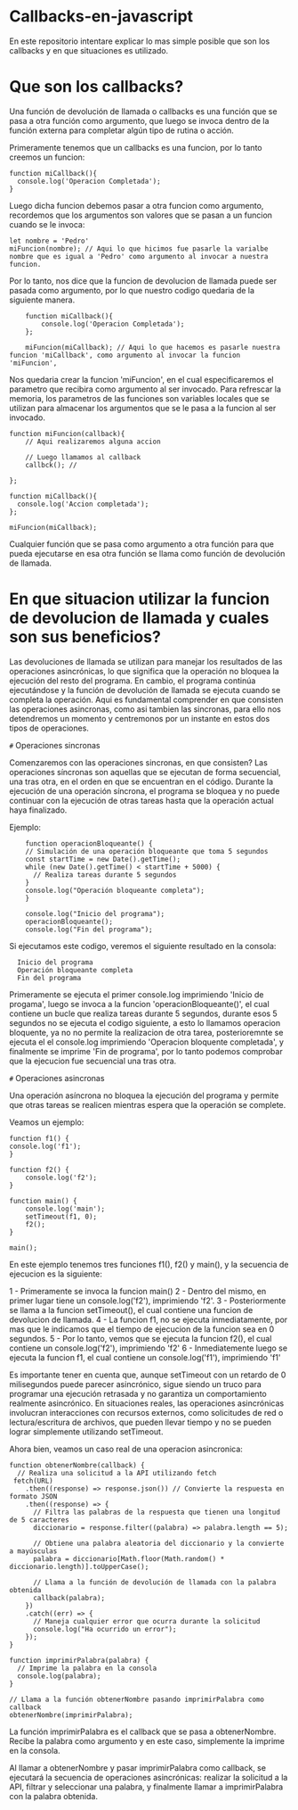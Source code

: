 # Callbacks-en-javascript
En este repositorio intentare explicar lo mas simple posible que son los callbacks y en que situaciones es utilizado.

# Que son los callbacks?

Una función de devolución de llamada o callbacks es una función que se pasa a otra función como argumento, que luego se invoca dentro de la función externa para completar algún tipo de rutina o acción. 

Primeramente tenemos que un callbacks es una funcion, por lo tanto creemos un funcion:
  
    function miCallback(){
      console.log('Operacion Completada');
    }

Luego dicha funcion debemos pasar a otra funcion como argumento, recordemos que los argumentos son valores que se pasan a un funcion cuando se le invoca:
    
    let nombre = 'Pedro'
    miFuncion(nombre); // Aqui lo que hicimos fue pasarle la varialbe nombre que es igual a 'Pedro' como argumento al invocar a nuestra         funcion.


Por lo tanto, nos dice que la funcion de devolucion de llamada puede ser pasada como argumento, por lo que nuestro codigo quedaria de la siguiente manera.

        function miCallback(){
            console.log('Operacion Completada');
        };
        
        miFuncion(miCallback); // Aqui lo que hacemos es pasarle nuestra funcion 'miCallback', como argumento al invocar la funcion 'miFuncion', 
        
Nos quedaria crear la funcion 'miFuncion', en el cual especificaremos el parametro que recibira como argumento al ser invocado. Para refrescar la memoria, los parametros de las funciones son variables locales que se utilizan para almacenar los argumentos que se le pasa a la funcion al ser invocado.

    function miFuncion(callback){
        // Aqui realizaremos alguna accion
        
        // Luego llamamos al callback
        callbck(); // 
      
    };

    function miCallback(){
      console.log('Accion completada');
    };
    
    miFuncion(miCallback);

Cualquier función que se pasa como argumento a otra función para que pueda ejecutarse en esa otra función se llama como función de devolución de llamada.

# En que situacion utilizar la funcion de devolucion de llamada y cuales son sus beneficios?

Las devoluciones de llamada se utilizan para manejar los resultados de las operaciones asincrónicas, lo que significa que la operación no bloquea la ejecución del resto del programa. En cambio, el programa continúa ejecutándose y la función de devolución de llamada se ejecuta cuando se completa la operación. Aqui es fundamental comprender en que consisten las operaciones asincronas, como asi tambien las sincronas, para ello nos detendremos un momento y centremonos por un instante en estos dos tipos de operaciones.

`#` Operaciones sincronas

  Comenzaremos con las operaciones sincronas, en que consisten? Las operaciones síncronas son aquellas que se ejecutan de forma secuencial, una tras otra, en el orden en que se encuentran en el código. Durante la ejecución de una operación síncrona, el programa se bloquea y no puede continuar con la ejecución de otras tareas hasta que la operación actual haya finalizado.
  
  Ejemplo:
      
        function operacionBloqueante() {
        // Simulación de una operación bloqueante que toma 5 segundos
        const startTime = new Date().getTime();
        while (new Date().getTime() < startTime + 5000) {
          // Realiza tareas durante 5 segundos
        }
        console.log("Operación bloqueante completa");
        }

        console.log("Inicio del programa");
        operacionBloqueante();
        console.log("Fin del programa");
        
        
Si ejecutamos este codigo, veremos el siguiente resultado en la consola:

      Inicio del programa
      Operación bloqueante completa
      Fin del programa

Primeramente se ejecuta el primer console.log imprimiendo 'Inicio de progama', luego se invoca a la funcion 'operacionBloqueante()', el cual contiene un bucle que realiza tareas durante 5 segundos, durante esos 5 segundos no se ejecuta el codigo siguiente, a esto lo llamamos operacion bloquente, ya no no permite la realizacion de otra tarea, posterioremnte se ejecuta el el console.log imprimiendo 'Operacion bloquente completada', y finalmente se imprime 'Fin de programa', por lo tanto podemos comprobar que la ejecucion fue secuencial una tras otra.


`#` Operaciones asincronas

Una operación asíncrona no bloquea la ejecución del programa y permite que otras tareas se realicen mientras espera que la operación se complete.

Veamos un ejemplo:

    function f1() {
    console.log('f1');
    }

    function f2() {
        console.log('f2');
    }

    function main() {
        console.log('main');
        setTimeout(f1, 0);
        f2();
    }

    main();
    
    
En este ejemplo tenemos tres funciones f1(), f2() y main(), y la secuencia de ejecucion es la siguiente:

  1 - Primeramente se invoca la funcion main()
  2 - Dentro del mismo, en primer lugar tiene un console.log('f2'), imprimiendo 'f2'.
  3 - Posteriormente se llama a la funcion setTimeout(), el cual contiene una funcion de devolucion de llamada.
  4 - La funcion f1, no se ejecuta inmediatamente, por mas que le indicamos que el tiempo de ejecucion de la funcion sea en 0 segundos.
  5 - Por lo tanto, vemos que se ejecuta la funcion f2(), el cual contiene un console.log('f2'), imprimiendo 'f2'
  6 - Inmediatemente luego se ejecuta la funcion f1, el cual contiene un console.log('f1'), imprimiendo 'f1'
  

Es importante tener en cuenta que, aunque setTimeout con un retardo de 0 milisegundos puede parecer asincrónico, sigue siendo un truco para programar una ejecución retrasada y no garantiza un comportamiento realmente asincrónico. En situaciones reales, las operaciones asincrónicas involucran interacciones con recursos externos, como solicitudes de red o lectura/escritura de archivos, que pueden llevar tiempo y no se pueden lograr simplemente utilizando setTimeout.

Ahora bien, veamos un caso real de una operacion asincronica:

    function obtenerNombre(callback) {
      // Realiza una solicitud a la API utilizando fetch
     fetch(URL)
        .then((response) => response.json()) // Convierte la respuesta en formato JSON
        .then((response) => {
          // Filtra las palabras de la respuesta que tienen una longitud de 5 caracteres
          diccionario = response.filter((palabra) => palabra.length == 5);

          // Obtiene una palabra aleatoria del diccionario y la convierte a mayúsculas
          palabra = diccionario[Math.floor(Math.random() * diccionario.length)].toUpperCase();

          // Llama a la función de devolución de llamada con la palabra obtenida
          callback(palabra);
        })
        .catch((err) => {
          // Maneja cualquier error que ocurra durante la solicitud
          console.log("Ha ocurrido un error");
        });
    }

    function imprimirPalabra(palabra) {
      // Imprime la palabra en la consola
      console.log(palabra);
    }

    // Llama a la función obtenerNombre pasando imprimirPalabra como callback
    obtenerNombre(imprimirPalabra);

    

La función imprimirPalabra es el callback que se pasa a obtenerNombre. Recibe la palabra como argumento y en este caso, simplemente la imprime en la consola.

Al llamar a obtenerNombre y pasar imprimirPalabra como callback, se ejecutará la secuencia de operaciones asincrónicas: realizar la solicitud a la API, filtrar y seleccionar una palabra, y finalmente llamar a imprimirPalabra con la palabra obtenida.

  


      




